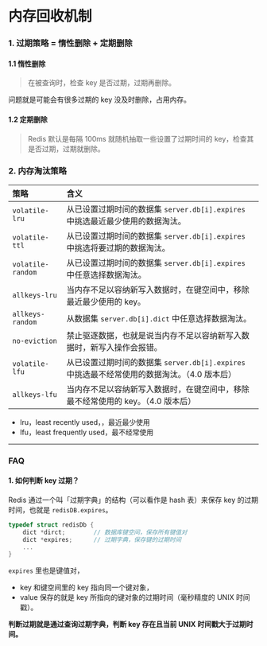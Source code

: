 # 内存回收机制


### 1. 过期策略 = 惰性删除 + 定期删除

#### 1.1 惰性删除
> 在被查询时，检查 key 是否过期，过期再删除。

问题就是可能会有很多过期的 key 没及时删除，占用内存。

#### 1.2 定期删除
> Redis 默认是每隔 100ms 就随机抽取一些设置了过期时间的 key，检查其是否过期，过期就删除。


### 2. 内存淘汰策略

| 策略 | 含义 |
| :-- | :-- |
| `volatile-lru` | 从已设置过期时间的数据集 `server.db[i].expires` 中挑选最近最少使用的数据淘汰。 |
| `volatile-ttl` | 从已设置过期时间的数据集 `server.db[i].expires` 中挑选将要过期的数据淘汰。 |
| `volatile-random` | 从已设置过期时间的数据集 `server.db[i].expires` 中任意选择数据淘汰。 |
| `allkeys-lru` | 当内存不足以容纳新写入数据时，在键空间中，移除最近最少使用的 key。 |
| `allkeys-random` | 从数据集 `server.db[i].dict` 中任意选择数据淘汰。 |
| `no-eviction` | 禁止驱逐数据，也就是说当内存不足以容纳新写入数据时，新写入操作会报错。 |
| `volatile-lfu` | 从已设置过期时间的数据集 `server.db[i].expires` 中挑选最不经常使用的数据淘汰。（4.0 版本后） |
| `allkeys-lfu` | 当内存不足以容纳新写入数据时，在键空间中，移除最不经常使用的 key。（4.0 版本后） |

- lru，least recently used，，最近最少使用
- lfu，least frequently used，最不经常使用

---
### FAQ

#### 1. 如何判断 key 过期？
Redis 通过一个叫「过期字典」的结构（可以看作是 hash 表）来保存 key 的过期时间，也就是 `redisDB.expires`。

```c
typedef struct redisDb {
    dict *dirct;        // 数据库键空间，保存所有键值对
    dict *expires;      // 过期字典，保存键的过期时间
    ...
}
```

`expires` 里也是键值对，
- key 和键空间里的 key 指向同一个键对象，
- value 保存的就是 key 所指向的键对象的过期时间（毫秒精度的 UNIX 时间戳）。

**判断过期就是通过查询过期字典，判断 key 存在且当前 UNIX 时间戳大于过期时间。**